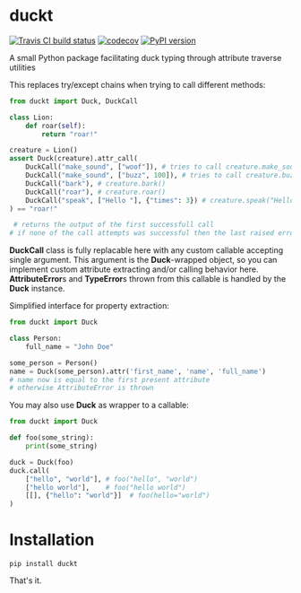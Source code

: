 # duckt

[![Travis CI build status](https://travis-ci.org/monomonedula/duck.svg?branch=master)](https://travis-ci.org/monomonedula/duck.svg?branch=master)
[![codecov](https://codecov.io/gh/monomonedula/duck/branch/master/graph/badge.svg)](https://codecov.io/gh/monomonedula/duck)
[![PyPI version](https://badge.fury.io/py/duckt.svg)](https://badge.fury.io/py/duckt)


A small Python package facilitating duck typing through attribute traverse utilities

This replaces try/except chains when trying to call different methods:
```python
from duckt import Duck, DuckCall

class Lion:
    def roar(self):
        return "roar!"

creature = Lion()
assert Duck(creature).attr_call(
    DuckCall("make_sound", ["woof"]), # tries to call creature.make_sound("woof")
    DuckCall("make_sound", ["buzz", 100]), # tries to call creature.buzz("buzz", 100)
    DuckCall("bark"), # creature.bark()
    DuckCall("roar"), # creature.roar()
    DuckCall("speak", ["Hello "], {"times": 3}) # creature.speak("Hello ", times=3)
) == "roar!"

 # returns the output of the first successfull call
# if none of the call attempts was successful then the last raised error will be thrown
```
**DuckCall** class is fully replacable here with any custom callable accepting single argument. This argument is the **Duck**-wrapped object, so you can implement custom attribute extracting and/or calling behavior here. **AttributeError**s and **TypeError**s thrown from this callable is handled by the **Duck** instance.


Simplified interface for property extraction:
```python
from duckt import Duck

class Person:
    full_name = "John Doe"

some_person = Person()
name = Duck(some_person).attr('first_name', 'name', 'full_name')
# name now is equal to the first present attribute
# otherwise AttributeError is thrown
```

You may also use **Duck** as wrapper to a callable:
```python
from duckt import Duck

def foo(some_string):
    print(some_string)

duck = Duck(foo)
duck.call(
    ["hello", "world"], # foo("hello", "world")
    ["hello world"],    # foo("hello world")
    [[], {"hello": "world"}]  # foo(hello="world")
)

```
# Installation
```shell script
pip install duckt
```

That's it.
